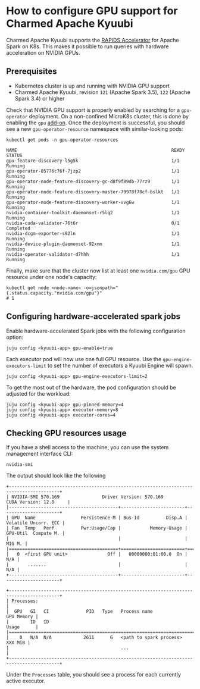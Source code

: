 # How to configure GPU support for Charmed Apache Kyuubi

Charmed Apache Kyuubi supports the [RAPIDS Accelerator](https://docs.nvidia.com/spark-rapids/index.html) for Apache Spark on K8s.
This makes it possible to run queries with hardware acceleration on NVIDIA GPUs.

## Prerequisites

- Kubernetes cluster is up and running with NVIDIA GPU support
- Charmed Apache Kyuubi, revision `121` (Apache Spark 3.5), `122` (Apache Spark 3.4) or higher

Check that NVIDIA GPU support is properly enabled by searching for a `gpu-operator` deployment.
On a non-confined MicroK8s cluster, this is done by enabling the `gpu` [add-on](https://microk8s.io/docs/addon-gpu).
Once the deployment is successful, you should see a new `gpu-operator-resource` namespace with similar-looking pods:

```shell
kubectl get pods -n gpu-operator-resources

NAME                                                          READY   STATUS
gpu-feature-discovery-l5g5k                                   1/1     Running
gpu-operator-85776c76f-7jzp2                                  1/1     Running
gpu-operator-node-feature-discovery-gc-d8f9f89db-77rz9        1/1     Running 
gpu-operator-node-feature-discovery-master-79978f78cf-bslkt   1/1     Running 
gpu-operator-node-feature-discovery-worker-vvg6w              1/1     Running  
nvidia-container-toolkit-daemonset-r5lq2                      1/1     Running   
nvidia-cuda-validator-76t6r                                   0/1     Completed  
nvidia-dcgm-exporter-s92ln                                    1/1     Running    
nvidia-device-plugin-daemonset-92xnm                          1/1     Running    
nvidia-operator-validator-d7hhh                               1/1     Running
```

Finally, make sure that the cluster now list at least one `nvidia.com/gpu` GPU resource under one node's capacity:

```shell
kubectl get node <node-name> -o=jsonpath="{.status.capacity."nvidia.com/gpu"}"  
# 1
```

## Configuring hardware-accelerated spark jobs

Enable hardware-accelerated Spark jobs with the following configuration option:

```shell
juju config <kyuubi-app> gpu-enable=true
```

Each executor pod will now use one full GPU resource.
Use the `gpu-engine-executors-limit` to set the number of executors a Kyuubi Engine will spawn.

```shell
juju config <kyuubi-app> gpu-engine-executors-limit=2
```

To get the most out of the hardware, the pod configuration should be adjusted for the workload:

```shell
juju config <kyuubi-app> gpu-pinned-memory=4
juju config <kyuubi-app> executor-memory=8
juju config <kyuubi-app> executor-cores=4
```

## Checking GPU resources usage

If you have a shell access to the machine, you can use the system management interface CLI:

```shell
nvidia-smi
```

The output should look like the following

```text
+-----------------------------------------------------------------------------------------+
| NVIDIA-SMI 570.169                Driver Version: 570.169        CUDA Version: 12.8     |
|-----------------------------------------+------------------------+----------------------+
| GPU  Name                 Persistence-M | Bus-Id          Disp.A | Volatile Uncorr. ECC |
| Fan  Temp   Perf          Pwr:Usage/Cap |           Memory-Usage | GPU-Util  Compute M. |
|                                         |                        |               MIG M. |
|=========================================+========================+======================|
|   0  <first GPU unit>               Off |   00000000:01:00.0  On |                  N/A |
|       .......                           |                        |                  N/A |
+-----------------------------------------+------------------------+----------------------+

+-----------------------------------------------------------------------------------------+
| Processes:                                                                              |
|  GPU   GI   CI              PID   Type   Process name                        GPU Memory |
|        ID   ID                                                               Usage      |
|=========================================================================================|
|    0   N/A  N/A            2611      G   <path to spark process>                XXX MiB |
|                                          ...                                            |
+-----------------------------------------------------------------------------------------+
```

Under the `Processes` table, you should see a process for each currently active executor.
